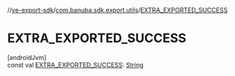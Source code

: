 //[ve-export-sdk](../../index.md)/[com.banuba.sdk.export.utils](index.md)/[EXTRA_EXPORTED_SUCCESS](-e-x-t-r-a_-e-x-p-o-r-t-e-d_-s-u-c-c-e-s-s.md)

# EXTRA_EXPORTED_SUCCESS

[androidJvm]\
const val [EXTRA_EXPORTED_SUCCESS](-e-x-t-r-a_-e-x-p-o-r-t-e-d_-s-u-c-c-e-s-s.md): [String](https://kotlinlang.org/api/latest/jvm/stdlib/kotlin/-string/index.html)
